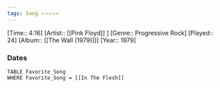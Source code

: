 ```yaml
---
tags: Song ⭐⭐⭐⭐⭐ 
---
```

[Time:: 4:16]
[Artist:: [[Pink Floyd]] ]
[Genre:: Progressive Rock]
[Played:: 24]
[Album:: [[The Wall (1979)]]]
[Year:: 1979]
### Dates
````dataview
TABLE Favorite_Song
WHERE Favorite_Song = [[In The Flesh]]
````